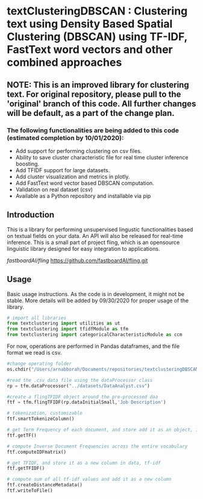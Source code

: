 # textClusteringDBSCAN : Clustering text using Density Based Spatial Clustering (DBSCAN) using TF-IDF, FastText word vectors and other combined approaches

## NOTE: This is an improved library for clustering text. For original repository, please pull to the 'original' branch of this code. All further changes will be default, as a part of the change plan. 

### The following functionalities are being added to this code (estimated completion by 10/01/2020):
- Add support for performing clustering on csv files. 
- Ability to save cluster characteristic file for real time cluster inference boosting.
- Add TFIDF support for large datasets.
- Add cluster visualization and metrics in plotly.
- Add FastText word vector based DBSCAN computation.
- Validation on real dataset (csv)
- Available as a Python repository and installable via pip

Introduction
-------------
This is a library for performing unsupervised lingustic functionalities based on textual fields on your data. An API will also be released for real-time inference. This is a small part of project fling, which is an opensource linguistic library designed for easy integration to applications.

*fastboardAI/fling*
https://github.com/fastboardAI/fling.git

Usage
-------
Basic usage instructions. As the code is in development, it might not be stable.  More details will be added by 09/30/2020 for proper usage of the library.
```python
# import all libraries
from textclustering import utilities as ut
from textclustering import tfidfModule as tfm
from textclustering import categoricalCharacteristicModule as ccm
```
For now, operations are performed in Pandas dataframes, and the file format we read is csv.
```python
#change operating folder      
os.chdir("/Users/arnabborah/Documents/repositories/textclusteringDBSCAN/scripts/")

#read the .csv data file using the dataProcessor class
rp = tfm.dataProcessor("../datasets/DataAnalyst.csv")

#create a flingTFIDF object around the pre-processed daa
ftf = tfm.flingTFIDF(rp.dataInitialSmall,'Job Description')

# tokenization, customizable
ftf.smartTokenizeColumn()

# get Term Frequency of each document, and store add it as an object, in a new column
ftf.getTF()

# compute Inverse Document Frequencies across the entire vocabulary
ftf.computeIDFmatrix()

# get TFIDF, and store it as a new column in data, tf-idf
ftf.getTFIDF()

# compute sum of all tf-idf values and add it as a new column
ftf.createDistanceMetadata()
ftf.writeToFile()
```
